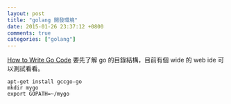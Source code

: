 ```yaml
---
layout: post
title: "golang 開發環境"
date: 2015-01-26 23:37:12 +0800
comments: true
categories: ["golang"]
---
```


<!-- more -->

[How to Write Go Code] 要先了解 go 的目錄結構，目前有個 wide 的 web ide 可以測試看看。

	apt-get install gccgo-go
	mkdir mygo
	export GOPATH=~/mygo



[How to Write Go Code]:http://golang.org/doc/code.html